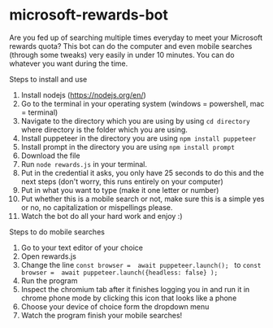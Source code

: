 # microsoft-rewards-bot
Are you fed up of searching multiple times everyday to meet your Microsoft rewards quota? This bot can do the computer and even mobile searches (through some tweaks) very easily in under 10 minutes. You can do whatever you want during the time.

Steps to install and use
1. Install nodejs (https://nodejs.org/en/)
2. Go to the terminal in your operating system (windows = powershell, mac = terminal)
3. Navigate to the directory which you are using by using `cd directory` where directory is the folder which you are using.
4. Install puppeteer in the directory you are using 
`npm install puppeteer`
5. Install prompt in the directory you are using 
`npm install prompt`
6. Download the file
7. Run `node rewards.js` in your terminal.
8. Put in the credential it asks, you only have 25 seconds to do this and the next steps (don't worry, this runs entirely on your computer)
9. Put in what you want to type (make it one letter or number)
10. Put whether this is a mobile search or not, make sure this is a simple yes or no, no capitalization or mispellings please.
11. Watch the bot do all your hard work and enjoy :)

Steps to do mobile searches
1. Go to your text editor of your choice
2. Open rewards.js
3. Change the line `const browser =  await puppeteer.launch(); ` to  `const browser =  await puppeteer.launch({headless: false} );` 
4. Run the program
5. Inspect the chromium tab after it finishes logging you in and run it in chrome phone mode by clicking this icon that looks like a phone
6. Choose your device of choice form the dropdown menu
7. Watch the program finish your mobile searches!


